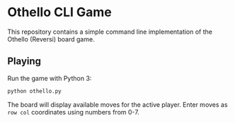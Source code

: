 # Othello CLI Game

This repository contains a simple command line implementation of the Othello (Reversi) board game.

## Playing

Run the game with Python 3:

```bash
python othello.py
```

The board will display available moves for the active player. Enter moves as `row col` coordinates using numbers from 0-7.
